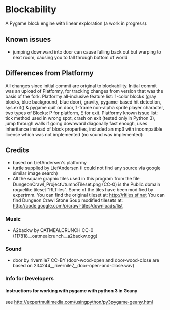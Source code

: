 # Blockability
A Pygame block engine with linear exploration (a work in progress).

## Known issues
* jumping downward into door can cause falling back out but warping to next room, causing you to fall through bottom of world
	
## Differences from Platformy
All changes since initial commit are original to blockability. Initial commit was an upload of Platformy, for tracking changes from version that was the basis of the fork.
Platformy all-inclusive feature list: 1-color blocks (gray blocks, blue background, blue door), gravity, pygame-based hit detection, sys.exit() & pygame quit on door, 1-frame non-alpha sprite player character, two types of Blocks: P for platform, E for exit.
Platformy known issue list: tick method used in wrong spot, crash on exit (tested only in Python 3), jump through walls if going downward diagonally fast enough, uses inheritance instead of block properties, included an mp3 with incompatible license which was not implemented (no sound was implemented)

## Credits
* based on LiefAndersen's platformy
* turtle supplied by LiefAndersen (I could not find any source via google similar image search)
* All the square graphic tiles used in this program from the file DungeonCrawl_ProjectUtumnoTileset.png (CC-0) is the Public domain roguelike tileset "RLTiles". Some of the tiles have been modified by expertmm. You can find the original tileset at: http://rltiles.sf.net You can find Dungeon Crawl Stone Soup modified tilesets at: http://code.google.com/p/crawl-tiles/downloads/list

### Music
* A2backw by OATMEALCRUNCH CC-0 (117818__oatmealcrunch__a2backw.ogg)

### Sound
* door by rivernile7 CC-BY (door-wood-open and door-wood-close are based on 234244__rivernile7__door-open-and-close.wav)

### Info for Developers
#### Instructions for working with pygame with python 3 in Geany
see http://expertmultimedia.com/usingpython/py3pygame-geany.html
